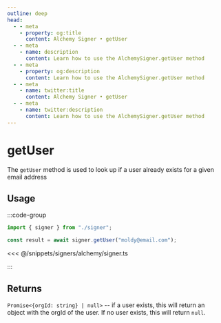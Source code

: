 ```yaml
---
outline: deep
head:
  - - meta
    - property: og:title
      content: Alchemy Signer • getUser
  - - meta
    - name: description
      content: Learn how to use the AlchemySigner.getUser method
  - - meta
    - property: og:description
      content: Learn how to use the AlchemySigner.getUser method
  - - meta
    - name: twitter:title
      content: Alchemy Signer • getUser
  - - meta
    - name: twitter:description
      content: Learn how to use the AlchemySigner.getUser method
---
```


# getUser

The `getUser` method is used to look up if a user already exists for a given email address

## Usage

:::code-group

```ts
import { signer } from "./signer";

const result = await signer.getUser("moldy@email.com");
```

<<< @/snippets/signers/alchemy/signer.ts

:::

## Returns

`Promise<{orgId: string} | null>` -- if a user exists, this will return an object with the orgId of the user. If no user exists, this will return `null`.
